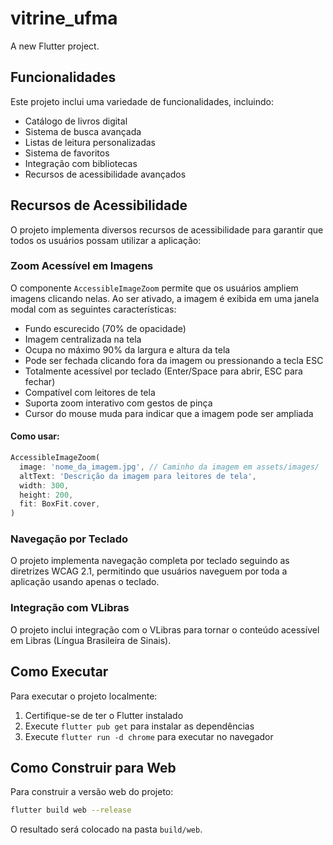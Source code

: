 # vitrine_ufma

A new Flutter project.

## Funcionalidades

Este projeto inclui uma variedade de funcionalidades, incluindo:

- Catálogo de livros digital
- Sistema de busca avançada
- Listas de leitura personalizadas
- Sistema de favoritos
- Integração com bibliotecas
- Recursos de acessibilidade avançados

## Recursos de Acessibilidade

O projeto implementa diversos recursos de acessibilidade para garantir que todos os usuários possam utilizar a aplicação:

### Zoom Acessível em Imagens

O componente `AccessibleImageZoom` permite que os usuários ampliem imagens clicando nelas. Ao ser ativado, a imagem é exibida em uma janela modal com as seguintes características:

- Fundo escurecido (70% de opacidade)
- Imagem centralizada na tela
- Ocupa no máximo 90% da largura e altura da tela
- Pode ser fechada clicando fora da imagem ou pressionando a tecla ESC
- Totalmente acessível por teclado (Enter/Space para abrir, ESC para fechar)
- Compatível com leitores de tela
- Suporta zoom interativo com gestos de pinça
- Cursor do mouse muda para indicar que a imagem pode ser ampliada

#### Como usar:

```dart
AccessibleImageZoom(
  image: 'nome_da_imagem.jpg', // Caminho da imagem em assets/images/
  altText: 'Descrição da imagem para leitores de tela',
  width: 300,
  height: 200,
  fit: BoxFit.cover,
)
```

### Navegação por Teclado

O projeto implementa navegação completa por teclado seguindo as diretrizes WCAG 2.1, permitindo que usuários naveguem por toda a aplicação usando apenas o teclado.

### Integração com VLibras

O projeto inclui integração com o VLibras para tornar o conteúdo acessível em Libras (Língua Brasileira de Sinais).

## Como Executar

Para executar o projeto localmente:

1. Certifique-se de ter o Flutter instalado
2. Execute `flutter pub get` para instalar as dependências
3. Execute `flutter run -d chrome` para executar no navegador

## Como Construir para Web

Para construir a versão web do projeto:

```bash
flutter build web --release
```

O resultado será colocado na pasta `build/web`.